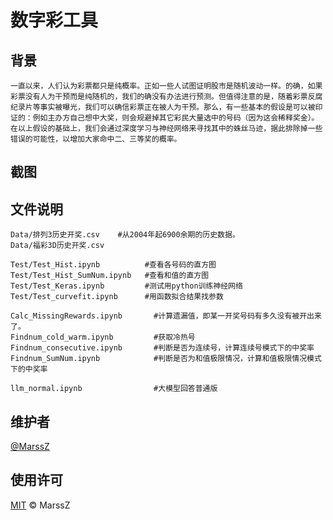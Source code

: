 # 数字彩工具
## 背景
    一直以来，人们认为彩票都只是纯概率。正如一些人试图证明股市是随机波动一样。的确，如果彩票没有人为干预而是纯随机的，我们的确没有办法进行预测。但值得注意的是，随着彩票反腐纪录片等事实被曝光，我们可以确信彩票正在被人为干预。那么，有一些基本的假设是可以被印证的：例如主办方自己想中大奖，则会规避掉其它彩民大量选中的号码（因为这会稀释奖金）。在以上假设的基础上，我们会通过深度学习与神经网络来寻找其中的蛛丝马迹，据此排除掉一些错误的可能性，以增加大家命中二、三等奖的概率。

## 截图

## 文件说明
    Data/排列3历史开奖.csv    #从2004年起6900余期的历史数据。
    Data/福彩3D历史开奖.csv
    
    Test/Test_Hist.ipynb          #查看各号码的直方图
    Test/Test_Hist_SumNum.ipynb   #查看和值的直方图
    Test/Test_Keras.ipynb         #测试用python训练神经网络
    Test/Test_curvefit.ipynb      #用函数拟合结果找参数

    Calc_MissingRewards.ipynb       #计算遗漏值，即某一开奖号码有多久没有被开出来了。
    Findnum_cold_warm.ipynb         #获取冷热号
    Findnum_consecutive.ipynb       #判断是否为连续号，计算连续号模式下的中奖率
    Findnum_SumNum.ipynb            #判断是否为和值极限情况，计算和值极限情况模式下的中奖率

    llm_normal.ipynb                #大模型回答普通版

## 维护者
[@MarssZ](https://github.com/MarssZ)

## 使用许可
[MIT](LICENSE) © MarssZ
